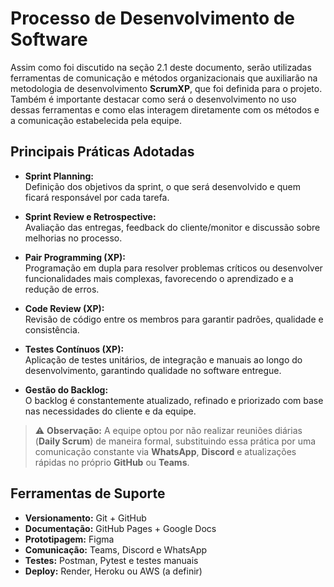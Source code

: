 # Processo de Desenvolvimento de Software
Assim como foi discutido na seção 2.1 deste documento, serão utilizadas ferramentas de comunicação e métodos organizacionais que auxiliarão na metodologia de desenvolvimento **ScrumXP**, que foi definida para o projeto. Também é importante destacar como será o desenvolvimento no uso dessas ferramentas e como elas interagem diretamente com os métodos e a comunicação estabelecida pela equipe.

## Principais Práticas Adotadas

- **Sprint Planning:**  
Definição dos objetivos da sprint, o que será desenvolvido e quem ficará responsável por cada tarefa.

- **Sprint Review e Retrospective:**  
Avaliação das entregas, feedback do cliente/monitor e discussão sobre melhorias no processo.

- **Pair Programming (XP):**  
Programação em dupla para resolver problemas críticos ou desenvolver funcionalidades mais complexas, favorecendo o aprendizado e a redução de erros.

- **Code Review (XP):**  
Revisão de código entre os membros para garantir padrões, qualidade e consistência.

- **Testes Contínuos (XP):**  
Aplicação de testes unitários, de integração e manuais ao longo do desenvolvimento, garantindo qualidade no software entregue.

- **Gestão do Backlog:**  
O backlog é constantemente atualizado, refinado e priorizado com base nas necessidades do cliente e da equipe.

> ⚠️ **Observação:** A equipe optou por não realizar reuniões diárias (**Daily Scrum**) de maneira formal, substituindo essa prática por uma comunicação constante via **WhatsApp**, **Discord** e atualizações rápidas no próprio **GitHub** ou **Teams**.

## Ferramentas de Suporte

- **Versionamento:** Git + GitHub
- **Documentação:** GitHub Pages + Google Docs
- **Prototipagem:** Figma
- **Comunicação:** Teams, Discord e WhatsApp
- **Testes:** Postman, Pytest e testes manuais
- **Deploy:** Render, Heroku ou AWS (a definir)
